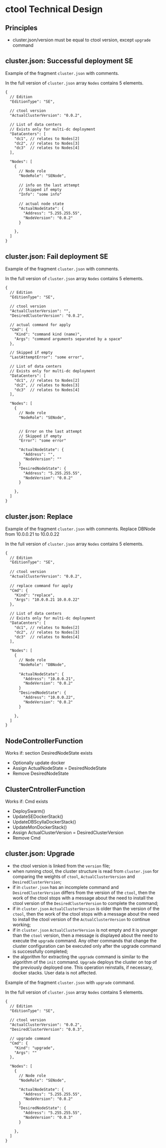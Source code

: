 # ctool Technical Design

## Principles

- cluster.json/version must be equal to ctool version, except `upgrade` command 


## cluster.json: Successful deployment SE

Example of the fragment `cluster.json` with comments.

In the full version of `cluster.json` array `Nodes` contains 5 elements.

```txt
{
  // Edition
  "EditionType": "SE", 
  
  // ctool version
  "ActualClusterVersion": "0.0.2",

  // List of data centers
  // Exists only for multi-dc deployment
  "DataCenters": [ 
    "dc1", // relates to Nodes[2]
    "dc2", // relates to Nodes[3]
    "dc3"  // relates to Nodes[4]
  ],

  "Nodes": [
    {
      // Node role
      "NodeRole": "SENode",
   
      // info on the last attempt
      // Skipped if empty
      "Info": "some info"
        
      // actual node state     
      "ActualNodeState": {
        "Address": "5.255.255.55",
        "NodeVersion": "0.0.2"
      }

    },
  ]
}
```

## cluster.json: Fail deployment SE

Example of the fragment `cluster.json` with comments.

In the full version of `cluster.json` array `Nodes` contains 5 elements.

```txt
{
  // Edition
  "EditionType": "SE", 
  
  // ctool version
  "ActualClusterVersion": "",
  "DesiredClusterVersion": "0.0.2",

  // actual command for apply
  "Cmd": {
    "Kind": "command kind (name)",
    "Args": "command arguments separated by a space"
  },

  // Skipped if empty
  "LastAttemptError": "some error",

  // List of data centers
  // Exists only for multi-dc deployment
  "DataCenters": [ 
    "dc1", // relates to Nodes[2]
    "dc2", // relates to Nodes[3]
    "dc3"  // relates to Nodes[4]
  ],

  "Nodes": [
    {
      // Node role
      "NodeRole": "SENode",

       
      // Error on the last attempt
      // Skipped if empty
      "Error": "some error"

      "ActualNodeState": {
        "Address": "",
        "NodeVersion": ""
      }
      "DesiredNodeState": {
        "Address": "5.255.255.55",
        "NodeVersion": "0.0.2"
      }

    },
  ]
}
```

## cluster.json: Replace

Example of the fragment `cluster.json` with comments.
Replace DBNode from 10.0.0.21 to 10.0.0.22

In the full version of `cluster.json` array `Nodes` contains 5 elements.

```txt
{
  // Edition
  "EditionType": "SE", 
  
  // ctool version
  "ActualClusterVersion": "0.0.2",
  
  // replace command for apply
  "Cmd": {
    "Kind": "replace",
    "Args": "10.0.0.21 10.0.0.22"
  },

  // List of data centers
  // Exists only for multi-dc deployment
  "DataCenters": [ 
    "dc1", // relates to Nodes[2]
    "dc2", // relates to Nodes[3]
    "dc3"  // relates to Nodes[4]
  ],

  "Nodes": [
    {
      // Node role
      "NodeRole": "DBNode",
       
      "ActualNodeState": {
        "Address": "10.0.0.21",
        "NodeVersion": "0.0.2"
      }
      "DesiredNodeState": {
        "Address": "10.0.0.22",
        "NodeVersion": "0.0.2"
      }

    },
  ]
}
```
## NodeControllerFunction

Works if: section DesiredNodeState exists

  - Optionally update docker
  - Assign ActualNodeState = DesiredNodeState
  - Remove DesiredNodeState

## ClusterCntrollerFunction

Works if: Cmd exists 

  - DeploySwarm()
  - UpdateSEDockerStack()
  - UpdateDBScyllaDockerStack()
  - UpdateMonDockerStack()
  - Assign ActualClusterVersion = DesiredClusterVersion
  - Remove Cmd


## cluster.json: Upgrade


- the ctool version is linked from the `version` file;
- when running ctool, the cluster structure is read from `cluster.json` for comparing the weights of `ctool`, `ActualClusterVersion` and `DesiredClusterVersion`;
- if in `cluster.json` has an incomplete command and `DesiredClusterVersion` differs from the version of the `ctool`, then the work of the ctool stops with a message about the need to install the ctool version of the `DesiredClusterVersion` to complete the command;
- if in `cluster.json` `ActualClusterVersion` is older than the version of the `ctool`, then the work of the ctool stops with a message about the need to install the ctool version of the `ActualClusterVersion` to continue working;
- if in `cluster.json` `ActualClusterVersion` is not empty and it is younger than the `ctool` version, then a message is displayed about the need to execute the `upgrade` command. Any other commands that change the cluster configuration can be executed only after the upgrade command is successfully completed;
- the algorithm for extracting the `upgrade` command is similar to the algorithm of the `init` command. `Upgrade` deploys the cluster on top of the previously deployed one. This operation reinstalls, if necessary, docker stacks. User data is not affected.  


Example of the fragment `cluster.json` with `upgrade` command.

In the full version of `cluster.json` array `Nodes` contains 5 elements.

```txt
{
  // Edition
  "EditionType": "SE", 
  
  // ctool version
  "ActualClusterVersion": "0.0.2",
  "DesiredClusterVersion": "0.0.3",

  // upgrade command
  "Cmd": {
    "Kind": "upgrade",
    "Args": ""
  },

  "Nodes": [
    {
      // Node role
      "NodeRole": "SENode",

      "ActualNodeState": {
        "Address": "5.255.255.55",
        "NodeVersion": "0.0.2"
      }
      "DesiredNodeState": {
        "Address": "5.255.255.55",
        "NodeVersion": "0.0.3"
      }

    },
  ]
}
```